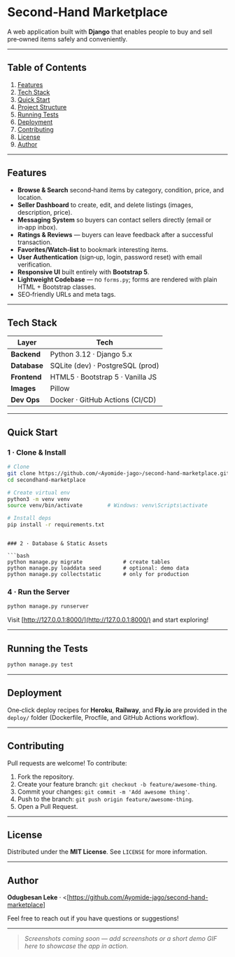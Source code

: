 # Second‑Hand Marketplace

A web application built with **Django** that enables people to buy and sell pre‑owned items safely and conveniently.

---

## Table of Contents

1. [Features](#features)
2. [Tech Stack](#tech-stack)
3. [Quick Start](#quick-start)
4. [Project Structure](#project-structure)
5. [Running Tests](#running-the-tests)
6. [Deployment](#deployment)
7. [Contributing](#contributing)
8. [License](#license)
9. [Author](#author)

---

## Features

* **Browse & Search** second‑hand items by category, condition, price, and location.
* **Seller Dashboard** to create, edit, and delete listings (images, description, price).
* **Messaging System** so buyers can contact sellers directly (email or in‑app inbox).
* **Ratings & Reviews** — buyers can leave feedback after a successful transaction.
* **Favorites/Watch‑list** to bookmark interesting items.
* **User Authentication** (sign‑up, login, password reset) with email verification.
* **Responsive UI** built entirely with **Bootstrap 5**.
* **Lightweight Codebase** — no `forms.py`; forms are rendered with plain HTML + Bootstrap classes.
* SEO‑friendly URLs and meta tags.

---

## Tech Stack

| Layer        | Tech                             |
| ------------ | -------------------------------- |
| **Backend**  | Python 3.12 · Django 5.x         |
| **Database** | SQLite (dev) · PostgreSQL (prod) |
| **Frontend** | HTML5 · Bootstrap 5 · Vanilla JS |
| **Images**   | Pillow                           |
| **Dev Ops**  | Docker · GitHub Actions (CI/CD)  |

---

## Quick Start

### 1 · Clone & Install

```bash
# Clone
git clone https://github.com/<Ayomide-jago>/second-hand-marketplace.git
cd secondhand-marketplace

# Create virtual env
python3 -m venv venv
source venv/bin/activate        # Windows: venv\Scripts\activate

# Install deps
pip install -r requirements.txt
```

```

### 2 · Database & Static Assets

```bash
python manage.py migrate             # create tables
python manage.py loaddata seed       # optional: demo data
python manage.py collectstatic       # only for production
```

### 4 · Run the Server

```bash
python manage.py runserver
```

Visit [http://127.0.0.1:8000/](http://127.0.0.1:8000/) and start exploring!

---


## Running the Tests

```bash
python manage.py test
```

---

## Deployment

One‑click deploy recipes for **Heroku**, **Railway**, and **Fly.io** are provided in the `deploy/` folder (Dockerfile, Procfile, and GitHub Actions workflow).

---

## Contributing

Pull requests are welcome!  To contribute:

1. Fork the repository.
2. Create your feature branch: `git checkout -b feature/awesome‑thing`.
3. Commit your changes: `git commit -m 'Add awesome thing'`.
4. Push to the branch: `git push origin feature/awesome‑thing`.
5. Open a Pull Request.

---

## License

Distributed under the **MIT License**.  See `LICENSE` for more information.

---

## Author

**Odugbesan Leke**  ·  <[https://github.com/Ayomide-jago/second-hand-marketplace]

Feel free to reach out if you have questions or suggestions!

---

> *Screenshots coming soon — add screenshots or a short demo GIF here to showcase the app in action.*
